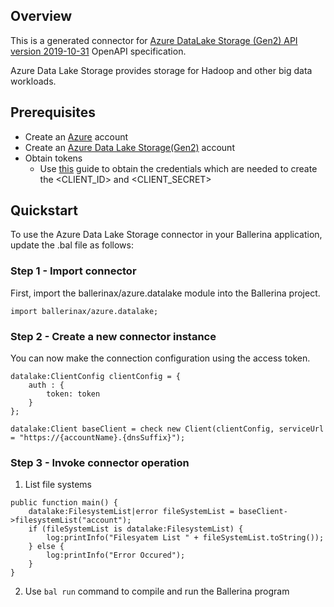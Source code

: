 ## Overview
This is a generated connector for [Azure DataLake Storage (Gen2) API version 2019-10-31](https://azure.microsoft.com/en-us/solutions/data-lake/) OpenAPI specification.

Azure Data Lake Storage provides storage for Hadoop and other big data workloads.
 
## Prerequisites
- Create an [Azure](https://azure.microsoft.com/en-us/features/azure-portal/) account
- Create an [Azure Data Lake Storage(Gen2)](https://azure.microsoft.com/en-us/solutions/data-lake/) account
- Obtain tokens
    - Use [this](https://docs.microsoft.com/en-us/azure/active-directory/develop/quickstart-register-app) guide to obtain the credentials which are needed to create the <CLIENT_ID> and <CLIENT_SECRET>

## Quickstart
To use the Azure Data Lake Storage connector in your Ballerina application, update the .bal file as follows:
### Step 1 - Import connector
First, import the ballerinax/azure.datalake module into the Ballerina project.
```ballerina
import ballerinax/azure.datalake;
```
### Step 2 - Create a new connector instance
You can now make the connection configuration using the access token.
```ballerina
datalake:ClientConfig clientConfig = {
    auth : {
        token: token
    }
};

datalake:Client baseClient = check new Client(clientConfig, serviceUrl = "https://{accountName}.{dnsSuffix}");
```
### Step 3 - Invoke connector operation

1. List file systems

```ballerina
public function main() {
    datalake:FilesystemList|error fileSystemList = baseClient->filesystemList("account");
    if (fileSystemList is datalake:FilesystemList) {
        log:printInfo("Filesyatem List " + fileSystemList.toString());
    } else {
        log:printInfo("Error Occured");
    }
}
``` 
2. Use `bal run` command to compile and run the Ballerina program
